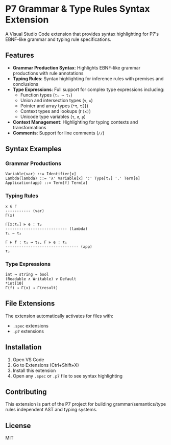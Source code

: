 # P7 Grammar & Type Rules Syntax Extension

A Visual Studio Code extension that provides syntax highlighting for P7's EBNF-like grammar and typing rule specifications.

## Features

- **Grammar Production Syntax**: Highlights EBNF-like grammar productions with rule annotations
- **Typing Rules**: Syntax highlighting for inference rules with premises and conclusions
- **Type Expressions**: Full support for complex type expressions including:
  - Function types (`τ₁ → τ₂`)
  - Union and intersection types (`∨`, `∧`)
  - Pointer and array types (`*τ`, `τ[]`)
  - Context types and lookups (`Γ(x)`)
  - Unicode type variables (`τ`, `σ`, `ρ`)
- **Context Management**: Highlighting for typing contexts and transformations
- **Comments**: Support for line comments (`//`)

## Syntax Examples

### Grammar Productions
```
Variable(var) ::= Identifier[x]
Lambda(lambda) ::= 'λ' Variable[x] ':' Type[τ₁] '.' Term[e]
Application(app) ::= Term[f] Term[a]
```

### Typing Rules
```
x ∈ Γ
----------- (var)
Γ(x)

Γ[x:τ₁] ⊢ e : τ₂
--------------------------- (lambda)
τ₁ → τ₂

Γ ⊢ f : τ₁ → τ₂, Γ ⊢ e : τ₁
-------------------------------- (app)
τ₂
```

### Type Expressions
```
int → string → bool
(Readable ∧ Writable) ∨ Default
*int[10]
Γ(f) → Γ(x) → Γ(result)
```

## File Extensions

The extension automatically activates for files with:
- `.spec` extensions
- `.p7` extensions

## Installation

1. Open VS Code
2. Go to Extensions (Ctrl+Shift+X)
3. Install this extension
4. Open any `.spec` or `.p7` file to see syntax highlighting

## Contributing

This extension is part of the P7 project for building grammar/semantics/type rules independent AST and typing systems.

## License

MIT
